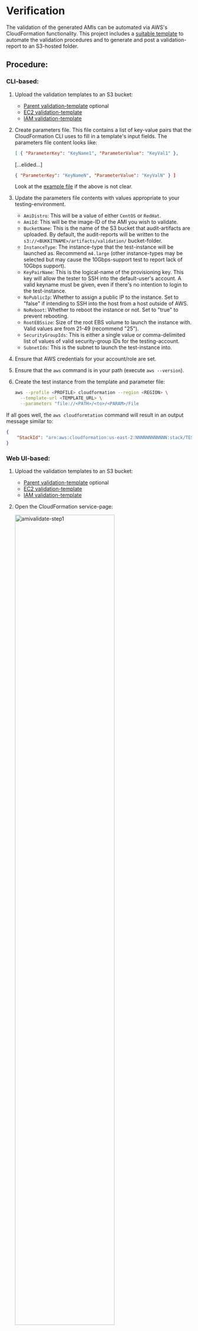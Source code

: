 # Verification

The validation of the generated AMIs can be automated via AWS's CloudFormation functionality. This project includes a [suitable template](Validation_child-EC2_el7.tmplt.json) to automate the validation procedures and to generate and post a validation-report to an S3-hosted folder.

## Procedure:

### CLI-based:

1. Upload the validation templates to an S3 bucket:
    - [Parent validation-template](ValidationCoordination.tmplt.json) optional
    - [EC2 validation-template](Validation_child-EC2_el7.tmplt.json)
    - [IAM validation-template](Validation_child-IAM.tmplt.json)

1. Create parameters file. This file contains a list of key-value pairs that the CloudFormation CLI uses to fill in a template's input fields. The parameters file content looks like:

    ```json
    [ { "ParameterKey": "KeyName1", "ParameterValue": "KeyVal1" },
    ```
    [...elided...]
    ```json
    { "ParameterKey": "KeyNameN", "ParameterValue": "KeyValN" } ]
    ```
    Look at the [example file](validation-generic.json) if the above is not clear.

1. Update the parameters file contents with values appropriate to your testing-environment.

    - `AmiDistro`: This will be a value of either `CentOS` or `RedHat`.
    - `AmiId`: This will be the image-ID of the AMI you wish to validate.
    - `BucketName`: This is the name of the S3 bucket that audit-artifacts are uploaded. By default, the audit-reports will be written to the `s3://<BUKKITNAME>/artifacts/validation/` bucket-folder.
    - `InstanceType`: The instance-type that the test-instance will be launched as. Recommend `m4.large` (other instance-types may be selected but may cause the 10Gbps-support test to report lack of 10Gbps support).
    - `KeyPairName`: This is the logical-name of the provisioning key. This key will allow the tester to SSH into the default-user's account. A valid keyname must be given, even if there's no intention to login to the test-instance.
    - `NoPublicIp`: Whether to assign a public IP to the instance. Set to "false" if intending to SSH into the host from a host outside of AWS.
    - `NoReboot`: Whether to reboot the instance or not. Set to "true" to prevent rebooting.
    - `RootEBSsize`: Size of the root EBS volume to launch the instance with. Valid values are from 21-49 (recommend "25").
    - `SecurityGroupIds`: This is either a single value or comma-delimited list of values of valid security-group IDs for the testing-account.
    - `SubnetIds`: This is the subnet to launch the test-instance into.

1. Ensure that AWS credentials for your account/role are set.
1. Ensure that the `aws` command is in your path (execute `aws --version`).
1. Create the test instance from the template and parameter file:

    ```bash
    aws --profile <PROFILE> cloudformation --region <REGION> \
      --template-url <TEMPLATE_URL> \
      --parameters "file://<PATH>/<to>/<PARAM>/File
    ```

If all goes well, the `aws cloudformtation` command will result in an output message similar to:

```json
{
    "StackId": "arn:aws:cloudformation:us-east-2:NNNNNNNNNNNN:stack/TEST-STDIN/1db002e4-d0dd-1e61-ba4b-05052c82a405"
}
```

### Web UI-based:

1. Upload the validation templates to an S3 bucket:
    - [Parent validation-template](ValidationCoordination.tmplt.json) optional
    - [EC2 validation-template](Validation_child-EC2_el7.tmplt.json)
    - [IAM validation-template](Validation_child-IAM.tmplt.json)
1. Open the CloudFormation service-page:

    <img src="https://cloud.githubusercontent.com/assets/7087031/22160753/0d691844-df15-11e6-92be-37222f280101.png" alt="amivalidate-step1" width="75%" height="75%">

    Then click on the "Create" button.

1. Place the URL to the template in the `Specify an Amazon S3 template URL` box.

    <img src="https://cloud.githubusercontent.com/assets/7087031/22160754/0d6a9b1a-df15-11e6-90fd-594cdaa7a91e.png" alt="amivalidate-step2" width="75%" height="75%">

    Then click on the "Next" button.

1. On the `Specify Details` page:

    <img src="https://cloud.githubusercontent.com/assets/7087031/22161151/295de7da-df17-11e6-9a7a-b55a85777473.png" alt="amivalidate-step3" width="75%" height="75%">

    Ensure that each box contains valid values. Then click on the "Next" button.

1. On the `Options` page:

    <img src="https://cloud.githubusercontent.com/assets/7087031/22160758/0d722e52-df15-11e6-849e-d2633e70b5ff.png" alt="amivalidate-step4" width="75%" height="75%">

   (Optional) Check the `No` radio-box in the `Rollback on failure` section. Doing this should allow you to investigate what went wrong in the instance should the stack-creation fail.

    Then click on the "Next" button.

1. Verify that the data on the `Review` page looks correct:

    <img src="https://cloud.githubusercontent.com/assets/7087031/22160756/0d6c3b0a-df15-11e6-8766-204d2e215a42.png" alt="amivalidate-step5" width="75%" height="75%">

    Then click on the "Next" button. This will cause CloudFormation to attempt assemble your AMI-validation stack.

1. Once CloudFormation kicks off the stack-assembly process, the Web UI will return to the `Stacks` page:

    <img src="https://cloud.githubusercontent.com/assets/7087031/22160757/0d6dd6b8-df15-11e6-8777-c1120c846c02.png" alt="amivalidate-step6" width="75%" height="75%">

    The new stack should show up in either a `CREATE_IN_PROCESS` or `CREATE_COMPLETE` stage.

    Note: If the page renders and your stack does not appear, hit the page-refresh button. 

1. Click on the stack-name if you want to see the details of the stack-creation process:

    <img src="https://cloud.githubusercontent.com/assets/7087031/22160755/0d6c1e5e-df15-11e6-8778-d05fec1ec3ba.png" alt="amivalidate-step7" width="75%" height="75%">

## Results
Allow 3-5 minutes to pass after receiving the StackId (if using the CLI method) or the Web UI shows the stack in `CREATE_COMPLETE` state. Look in `s3://<BUCKET_NAME>/artifacts/validation/` for a new audit file. The audit-file will take a name similar to: `audit_<AMI_ID>-<YYYYMmmDD>.txt` (where `AMI_ID` is the ID of the AMI that was validated and `YYYMmmDD` will be something like `2017Jan11`). The file's contents will be similar to:

```
Check 10Gbps support: Found 10Gbps support
==========
Check EBS-resizing: Root EBS was resized
==========
Check for AWS packages:
   aws-apitools-cfn-1.0.12-1.0.el7.noarch
   aws-apitools-as-1.0.61.6-1.0.el7.noarch
   aws-amitools-ec2-1.5.9-0.0.el7.noarch
   aws-apitools-mon-1.0.20.0-1.0.el7.noarch
   aws-scripts-ses-2014.05.14-1.2.el7.noarch
   aws-apitools-iam-1.5.0-1.2.el7.noarch
   aws-apitools-ec2-1.7.3.0-1.0.el7.noarch
   aws-cfn-bootstrap-1.4-15.9.el7.noarch
   aws-apitools-common-1.1.0-1.9.el7.noarch
   aws-apitools-rds-1.19.002-1.0.el7.noarch
   aws-apitools-elb-1.0.35.0-1.0.el7.noarch
==========
Check AWS CLI version:
   aws-cli/1.11.58 Python/2.7.5 Linux/3.10.0-514.10.2.el7.x86_64 botocore/1.5.21
==========
Check RPM repo-access:
repo id                       repo name                           status
C7.0.1406-base/x86_64         CentOS-7.0.1406 - Base              disabled
C7.0.1406-centosplus/x86_64   CentOS-7.0.1406 - CentOSPlus        disabled
C7.0.1406-extras/x86_64       CentOS-7.0.1406 - Extras            disabled
C7.0.1406-fasttrack/x86_64    CentOS-7.0.1406 - CentOSPlus        disabled
C7.0.1406-updates/x86_64      CentOS-7.0.1406 - Updates           disabled
C7.1.1503-base/x86_64         CentOS-7.1.1503 - Base              disabled
C7.1.1503-centosplus/x86_64   CentOS-7.1.1503 - CentOSPlus        disabled
C7.1.1503-extras/x86_64       CentOS-7.1.1503 - Extras            disabled
C7.1.1503-fasttrack/x86_64    CentOS-7.1.1503 - CentOSPlus        disabled
C7.1.1503-updates/x86_64      CentOS-7.1.1503 - Updates           disabled
C7.2.1511-base/x86_64         CentOS-7.2.1511 - Base              disabled
C7.2.1511-centosplus/x86_64   CentOS-7.2.1511 - CentOSPlus        disabled
C7.2.1511-extras/x86_64       CentOS-7.2.1511 - Extras            disabled
C7.2.1511-fasttrack/x86_64    CentOS-7.2.1511 - CentOSPlus        disabled
C7.2.1511-updates/x86_64      CentOS-7.2.1511 - Updates           disabled
base/7/x86_64                 CentOS-7 - Base                     enabled: 9,363
base-debuginfo/x86_64         CentOS-7 - Debuginfo                disabled
base-source/7                 CentOS-7 - Base Sources             disabled
c7-media                      CentOS-7 - Media                    disabled
centosplus/7/x86_64           CentOS-7 - Plus                     disabled
centosplus-source/7           CentOS-7 - Plus Sources             disabled
cr/7/x86_64                   CentOS-7 - cr                       disabled
epel/x86_64                   Extra Packages for Enterprise Linux disabled
epel-debuginfo/x86_64         Extra Packages for Enterprise Linux disabled
epel-source/x86_64            Extra Packages for Enterprise Linux disabled
epel-testing/x86_64           Extra Packages for Enterprise Linux disabled
epel-testing-debuginfo/x86_64 Extra Packages for Enterprise Linux disabled
epel-testing-source/x86_64    Extra Packages for Enterprise Linux disabled
extras/7/x86_64               CentOS-7 - Extras                   enabled:   311
extras-source/7               CentOS-7 - Extras Sources           disabled
fasttrack/7/x86_64            CentOS-7 - fasttrack                disabled
updates/7/x86_64              CentOS-7 - Updates                  enabled: 1,107
updates-source/7              CentOS-7 - Updates Sources          disabled
repolist: 10,781
==========
Active swap device(s): 
   /dev/dm-1
==========
Mounted partition for /boot was found
==========
/tmp is mounted from tmpfs
==========
Check booted kernel: 
   Name        : kernel
   Version     : 3.10.0
   Release     : 514.10.2.el7
   Architecture: x86_64
   Install Date: Wed 08 Mar 2017 05:39:07 PM UTC
   Group       : System Environment/Kernel
   Size        : 154822974
   License     : GPLv2
   Signature   : RSA/SHA256, Fri 03 Mar 2017 11:37:02 AM UTC, Key ID 24c6a8a7f4a80eb5
   Source RPM  : kernel-3.10.0-514.10.2.el7.src.rpm
   Build Date  : Fri 03 Mar 2017 12:55:11 AM UTC
   Build Host  : kbuilder.dev.centos.org
   Relocations : (not relocatable)
   Packager    : CentOS BuildSystem <http://bugs.centos.org>
   Vendor      : CentOS
   URL         : http://www.kernel.org/
   Summary     : The Linux kernel
   Description :
   The kernel package contains the Linux kernel (vmlinuz), the core of any
   Linux operating system.  The kernel handles the basic functions
   of the operating system: memory allocation, process allocation, device
   input and output, etc.
==========
Check SELinux mode: Enforcing
==========
Check FIPS mode: Enabled
==========
Check Xen root-dev mapping: enabled
```

